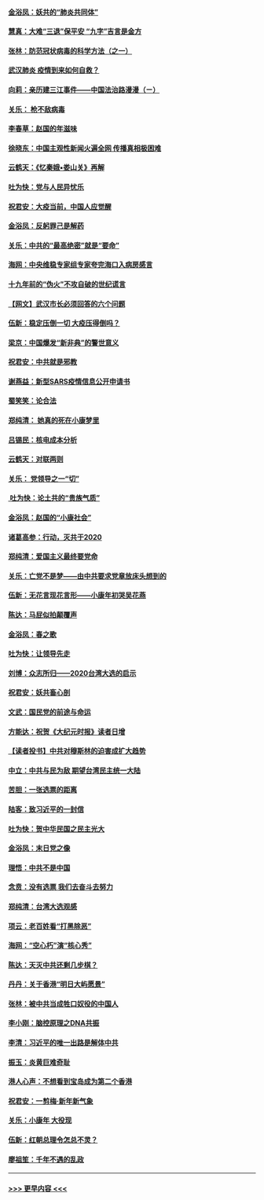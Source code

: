 #### [金浴凤：妖共的“肺炎共同体”](../pages/nsc993/n11829448.md?t=01291733) 
#### [慧真：大难“三退”保平安 “九字”吉言是金方](../pages/nsc993/n11829501.md?t=01291733) 
#### [张林：防范冠状病毒的科学方法（之一）](../pages/nsc993/n11828618.md?t=01291733) 
#### [武汉肺炎 疫情到来如何自救？](../pages/nsc993/n11827632.md?t=01291733) 
#### [向莉：亲历建三江事件——中国法治路漫漫（ㄧ）](../pages/nsc993/n11827190.md?t=01291733) 
#### [关乐： 枪不敌病毒](../pages/nsc993/n11826746.md?t=01291733) 
#### [李春草：赵国的年滋味](../pages/nsc993/n11826321.md?t=01291733) 
#### [徐晓东：中国主观性新闻火遍全网 传播真相极困难](../pages/nsc993/n11826508.md?t=01291733) 
#### [云鹤天：《忆秦娥▪娄山关》再解](../pages/nsc993/n11824682.md?t=01291733) 
#### [吐为快：党与人民异忧乐](../pages/nsc993/n11824660.md?t=01291733) 
#### [祝君安：大疫当前，中国人应觉醒](../pages/nsc993/n11821946.md?t=01291733) 
#### [金浴凤：反躬罪己是解药](../pages/nsc993/n11820280.md?t=01291733) 
#### [关乐：中共的“最高绝密”就是“要命”](../pages/nsc993/n11816946.md?t=01291733) 
#### [海网：中央维稳专家组专家夸完海口入病房感言](../pages/nsc993/n11815138.md?t=01291733) 
#### [十九年前的“伪火”不攻自破的世纪谎言](../pages/nsc993/n11813238.md?t=01291733) 
#### [【网文】武汉市长必须回答的六个问题](../pages/nsc993/n11813848.md?t=01291733) 
#### [伍新：稳定压倒一切 大疫压得倒吗？](../pages/nsc993/n11812634.md?t=01291733) 
#### [梁京：中国爆发“新非典”的警世意义](../pages/nsc993/n11812554.md?t=01291733) 
#### [祝君安：中共就是邪教](../pages/nsc993/n11812431.md?t=01291733) 
#### [谢燕益：新型SARS疫情信息公开申请书](../pages/nsc993/n11808840.md?t=01291733) 
#### [蜀笑笑：论合法](../pages/nsc993/n11808064.md?t=01291733) 
#### [郑纯清： 她真的死在小康梦里](../pages/nsc993/n11806623.md?t=01291733) 
#### [吕锡民：核电成本分析](../pages/nsc993/n11806284.md?t=01291733) 
#### [云鹤天：对联两则](../pages/nsc993/n11805957.md?t=01291733) 
#### [关乐： 党领导之一“切”](../pages/nsc993/n11804505.md?t=01291733) 
#### [ 吐为快：论土共的“贵族气质”](../pages/nsc993/n11804490.md?t=01291733) 
#### [金浴凤：赵国的“小康社会”](../pages/nsc993/n11804452.md?t=01291733) 
#### [诸葛高参：行动，灭共于2020](../pages/nsc993/n11804120.md?t=01291733) 
#### [郑纯清：爱国主义最终要党命](../pages/nsc993/n11802197.md?t=01291733) 
#### [关乐：亡党不是梦——由中共要求党章放床头想到的](../pages/nsc993/n11802156.md?t=01291733) 
#### [伍新：无花言现花言形——小康年初哭吴花燕](../pages/nsc993/n11800044.md?t=01291733) 
#### [陈达：马屁似拍颠覆声](../pages/nsc993/n11800010.md?t=01291733) 
#### [金浴凤：春之歌](../pages/nsc993/n11797687.md?t=01291733) 
#### [吐为快：让领导先走](../pages/nsc993/n11797512.md?t=01291733) 
#### [刘博：众志所归——2020台湾大选的启示](../pages/nsc993/n11796878.md?t=01291733) 
#### [祝君安：妖共畜心剖](../pages/nsc993/n11794273.md?t=01291733) 
#### [文武：国民党的前途与命运](../pages/nsc993/n11794198.md?t=01291733) 
#### [方能达：祝贺《大纪元时报》读者日增](../pages/nsc993/n11793807.md?t=01291733) 
#### [【读者投书】中共对穆斯林的迫害成扩大趋势](../pages/nsc993/n11791371.md?t=01291733) 
#### [中立：中共与民为敌 期望台湾民主统一大陆](../pages/nsc993/n11790392.md?t=01291733) 
#### [苦胆：一张选票的距离](../pages/nsc993/n11788914.md?t=01291733) 
#### [陆客：致习近平的一封信](../pages/nsc993/n11788867.md?t=01291733) 
#### [吐为快：贺中华民国之民主光大](../pages/nsc993/n11788618.md?t=01291733) 
#### [金浴凤：末日党之像](../pages/nsc993/n11787475.md?t=01291733) 
#### [理悟：中共不是中国](../pages/nsc993/n11787463.md?t=01291733) 
#### [念贲：没有选票  我们去奋斗去努力](../pages/nsc993/n11787398.md?t=01291733) 
#### [郑纯清：台湾大选观感](../pages/nsc993/n11786210.md?t=01291733) 
#### [项云：老百姓看“打黑除恶”](../pages/nsc993/n11785398.md?t=01291733) 
#### [海网：“空心朽”演“核心秀”](../pages/nsc993/n11783874.md?t=01291733) 
#### [陈达：天灭中共还剩几步棋？](../pages/nsc993/n11783719.md?t=01291733) 
#### [丹丹：关于香港“明日大屿愿景”](../pages/nsc993/n11783273.md?t=01291733) 
#### [张林：被中共当成牲口奴役的中国人](../pages/nsc993/n11782397.md?t=01291733) 
#### [李小刚：脑控原理之DNA共振](../pages/nsc993/n11780962.md?t=01291733) 
#### [李清：习近平的唯一出路是解体中共](../pages/nsc993/n11780866.md?t=01291733) 
#### [振玉：炎黄巨难奇耻](../pages/nsc993/n11779632.md?t=01291733) 
#### [港人心声：不想看到宝岛成为第二个香港](../pages/nsc993/n11778817.md?t=01291733) 
#### [祝君安：一剪梅‧新年新气象](../pages/nsc993/n11776340.md?t=01291733) 
#### [关乐：小康年 大役现](../pages/nsc993/n11774213.md?t=01291733) 
#### [伍新：红朝总理令怎总不灵？](../pages/nsc993/n11770813.md?t=01291733) 
#### [廖祖笙：千年不遇的乱政](../pages/nsc993/n11770373.md?t=01291733) 

----
#### [ >>> 更早内容 <<< ](../indexes/nsc993-earlier.md)
